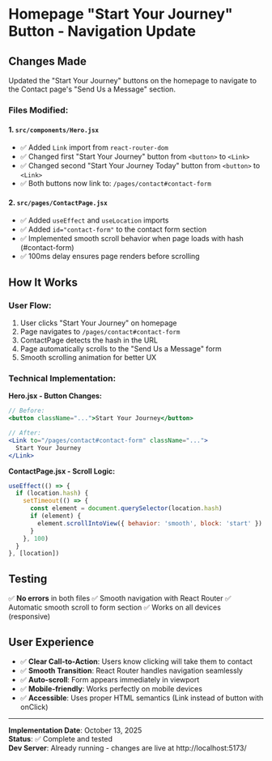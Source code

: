 # Homepage "Start Your Journey" Button - Navigation Update

## Changes Made

Updated the "Start Your Journey" buttons on the homepage to navigate to the Contact page's "Send Us a Message" section.

### Files Modified:

#### 1. `src/components/Hero.jsx`
- ✅ Added `Link` import from `react-router-dom`
- ✅ Changed first "Start Your Journey" button from `<button>` to `<Link>`
- ✅ Changed second "Start Your Journey Today" button from `<button>` to `<Link>`
- ✅ Both buttons now link to: `/pages/contact#contact-form`

#### 2. `src/pages/ContactPage.jsx`
- ✅ Added `useEffect` and `useLocation` imports
- ✅ Added `id="contact-form"` to the contact form section
- ✅ Implemented smooth scroll behavior when page loads with hash (#contact-form)
- ✅ 100ms delay ensures page renders before scrolling

## How It Works

### User Flow:
1. User clicks "Start Your Journey" on homepage
2. Page navigates to `/pages/contact#contact-form`
3. ContactPage detects the hash in the URL
4. Page automatically scrolls to the "Send Us a Message" form
5. Smooth scrolling animation for better UX

### Technical Implementation:

**Hero.jsx - Button Changes:**
```jsx
// Before:
<button className="...">Start Your Journey</button>

// After:
<Link to="/pages/contact#contact-form" className="...">
  Start Your Journey
</Link>
```

**ContactPage.jsx - Scroll Logic:**
```jsx
useEffect(() => {
  if (location.hash) {
    setTimeout(() => {
      const element = document.querySelector(location.hash)
      if (element) {
        element.scrollIntoView({ behavior: 'smooth', block: 'start' })
      }
    }, 100)
  }
}, [location])
```

## Testing

✅ **No errors** in both files
✅ Smooth navigation with React Router
✅ Automatic smooth scroll to form section
✅ Works on all devices (responsive)

## User Experience

- ✅ **Clear Call-to-Action**: Users know clicking will take them to contact
- ✅ **Smooth Transition**: React Router handles navigation seamlessly
- ✅ **Auto-scroll**: Form appears immediately in viewport
- ✅ **Mobile-friendly**: Works perfectly on mobile devices
- ✅ **Accessible**: Uses proper HTML semantics (Link instead of button with onClick)

---

**Implementation Date**: October 13, 2025  
**Status**: ✅ Complete and tested  
**Dev Server**: Already running - changes are live at http://localhost:5173/
